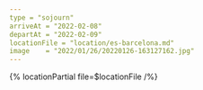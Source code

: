 ```yaml
---
type = "sojourn"
arriveAt = "2022-02-08"
departAt = "2022-02-09"
locationFile = "location/es-barcelona.md"
image    = "2022/01/26/20220126-163127162.jpg"
---
```


{% locationPartial file=$locationFile /%} 

